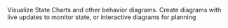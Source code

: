 Visualize State Charts and other behavior diagrams. Create diagrams with live updates to monitor state, or interactive diagrams for planning
